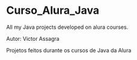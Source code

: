 # Curso_Alura_Java
All my Java projects developed on alura courses.

Autor: Victor Assagra

Projetos feitos durante os cursos de Java da Alura
